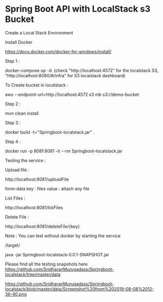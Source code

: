 # Spring Boot API with LocalStack s3 Bucket



Create a Local Stack Environment

Install Docker 

https://docs.docker.com/docker-for-windows/install/

Step 1 :

docker-compose up -d.   (check "http://localhost:4572" for the localstack S3, "http://localhost:8080/#/infra" for S3 localstack dashboard)

To Create bucket in localstack :

aws --endpoint-url=http://localhost:4572 s3 mb s3://demo-bucket

Step 2 :

mvn clean install

Step 3 :

docker build -t="Springboot-localstack.jar" .

Step 4 :

docker run -p 8081:8081 -it --rm Springboot-localstack.jar

Testing the service :

Upload file :

http://localhost:8081/uploadFile

form-data
 key : files
 value : attach any file
 
List Files :

http://localhost:8081/listFiles

Delete File :

http://localhost:8081/deleteFile/{key}


Note : You can test without docker by starting the service 

/target/

java -jar Springboot-localstack-0.0.1-SNAPSHOT.jar


Please find all the testing snapshots here 
https://github.com/SridharanMurugadass/Springboot-localstack/tree/master/data

https://github.com/SridharanMurugadass/Springboot-localstack/blob/master/data/Screenshot%20from%202019-08-08%2012-36-40.png




 
 





